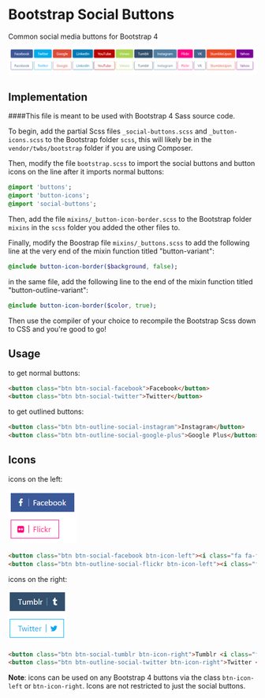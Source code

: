 # Bootstrap Social Buttons
Common social media buttons for Bootstrap 4

![Buttons](./img/all_buttons.png "Available Buttons")

## Implementation

####This file is meant to be used with Bootstrap 4 Sass source code. 

To begin, add the partial Scss files `_social-buttons.scss` and `_button-icons.scss` to the Bootstrap folder `scss`, this will likely be in the `vendor/twbs/bootstrap` folder if you are using Composer.

Then, modify the file `bootstrap.scss` to import the social buttons and button icons on the line after it imports normal buttons:
``` sass
@import 'buttons';
@import 'button-icons';
@import 'social-buttons';
```

Then, add the file `mixins/_button-icon-border.scss` to the Bootstrap folder `mixins` in the `scss` folder you added the other files to.

Finally, modify the Boostrap file `mixins/_buttons.scss` to add the following line at the very end of the mixin function titled "button-variant":
``` sass
@include button-icon-border($background, false);
```

in the same file, add the following line to the end of the mixin function titled "button-outline-variant":
``` sass
@include button-icon-border($color, true);
```

Then use the compiler of your choice to recompile the Bootstrap Scss down to CSS and you're good to go!

## Usage

to get normal buttons:
``` html
<button class="btn btn-social-facebook">Facebook</button>
<button class="btn btn-social-twitter">Twitter</button>
```

to get outlined buttons:
``` html
<button class="btn btn-outline-social-instagram">Instagram</button>
<button class="btn btn-outline-social-google-plus">Google Plus</button>
```

## Icons

icons on the left:

![Icon on left](./img/icon_left.png "Icon on the left")

``` html
<button class="btn btn-social-facebook btn-icon-left"><i class="fa fa-facebook"></i> Facebook</button>
<button class="btn btn-outline-social-flickr btn-icon-left"><i class="fa fa-flickr"></i> Flickr</button>
```


icons on the right:

![Icon on right](./img/icon_right.png "Icon on the right")

``` html
<button class="btn btn-social-tumblr btn-icon-right">Tumblr <i class="fa fa-tumblr"></i></button>
<button class="btn btn-outline-social-twitter btn-icon-right">Twitter <i class="fa fa-twitter"></i></button>
```

**Note**: icons can be used on any Bootstrap 4 buttons via the class `btn-icon-left` or `btn-icon-right`. Icons are not restricted to just the social buttons.

